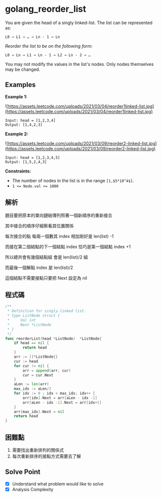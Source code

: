 # golang_reorder_list

You are given the head of a singly linked-list. The list can be represented as:

```
L0 → L1 → … → Ln - 1 → Ln
```

*Reorder the list to be on the following form:*

```
L0 → Ln → L1 → Ln - 1 → L2 → Ln - 2 → …

```

You may not modify the values in the list's nodes. Only nodes themselves may be changed.

## Examples

**Example 1:**

![https://assets.leetcode.com/uploads/2021/03/04/reorder1linked-list.jpg](https://assets.leetcode.com/uploads/2021/03/04/reorder1linked-list.jpg)

```
Input: head = [1,2,3,4]
Output: [1,4,2,3]

```

**Example 2:**

![https://assets.leetcode.com/uploads/2021/03/09/reorder2-linked-list.jpg](https://assets.leetcode.com/uploads/2021/03/09/reorder2-linked-list.jpg)

```
Input: head = [1,2,3,4,5]
Output: [1,5,2,4,3]

```

**Constraints:**

- The number of nodes in the list is in the range `[1,$5*10^4$]`.
- `1 <= Node.val <= 1000`

## 解析

題目要把原本的單向鏈結傳列照著一個新順序的重新接合

其中接合的順序仔細察看其位置關係

每次接合的點 每兩一個數其 index 相加剛好是 len(list) -1

而接在第二個結點的下一個結點 index 恰巧是第一個結點 index +1

所以總共會有幾個結點組 會是 len(list)/2 組

而最後一個解點 index 是 len(list)/2

這個結點不需要接點只要把 Next 設定為 nil

## 程式碼

```go
/**
 * Definition for singly-linked list.
 * type ListNode struct {
 *     Val int
 *     Next *ListNode
 * }
 */
func reorderList(head *ListNode)  *ListNode{
    if head == nil {
        return head
    }
    arr := []*ListNode{}
    cur := head
    for cur != nil {
        arr = append(arr, cur)
        cur = cur.Next
    }
    aLen := len(arr)
    max_idx := aLen/2
    for idx := 0 ; idx < max_idx; idx++ {
        arr[idx].Next = arr[aLen - idx -1]
        arr[aLen - idx -1].Next = arr[idx+1]
    }
    arr[max_idx].Next = nil
    return head
}
```

## 困難點

1. 需要找出重新排列的關係式
2. 每次重新排序的接點方式需要去了解

## Solve Point

- [x]  Understand what problem would like to solve
- [x]  Analysis Complexity